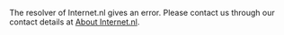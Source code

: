 The resolver of Internet.nl gives an error. Please contact us through our contact details at [About Internet.nl](/about).
